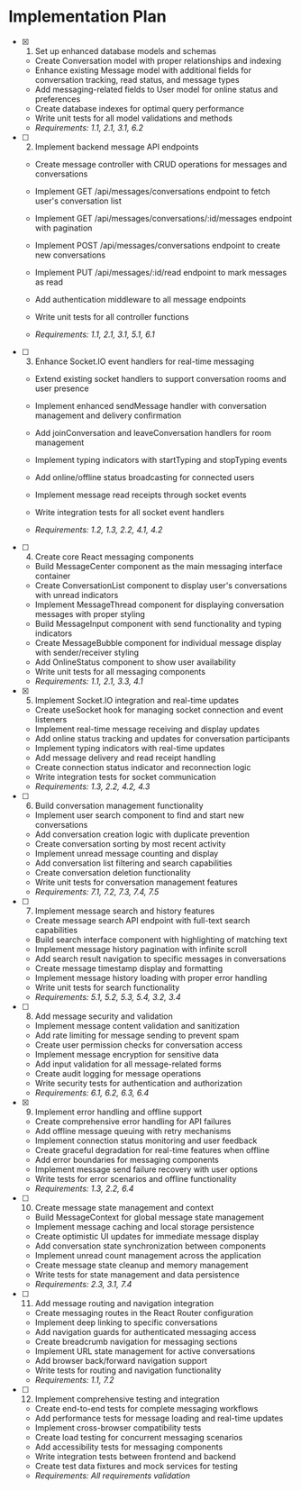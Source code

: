 # Implementation Plan

- [x] 1. Set up enhanced database models and schemas


  - Create Conversation model with proper relationships and indexing
  - Enhance existing Message model with additional fields for conversation tracking, read status, and message types
  - Add messaging-related fields to User model for online status and preferences
  - Create database indexes for optimal query performance
  - Write unit tests for all model validations and methods
  - _Requirements: 1.1, 2.1, 3.1, 6.2_



- [ ] 2. Implement backend message API endpoints
  - Create message controller with CRUD operations for messages and conversations
  - Implement GET /api/messages/conversations endpoint to fetch user's conversation list
  - Implement GET /api/messages/conversations/:id/messages endpoint with pagination
  - Implement POST /api/messages/conversations endpoint to create new conversations
  - Implement PUT /api/messages/:id/read endpoint to mark messages as read
  - Add authentication middleware to all message endpoints



  - Write unit tests for all controller functions
  - _Requirements: 1.1, 2.1, 3.1, 5.1, 6.1_

- [ ] 3. Enhance Socket.IO event handlers for real-time messaging
  - Extend existing socket handlers to support conversation rooms and user presence
  - Implement enhanced sendMessage handler with conversation management and delivery confirmation
  - Add joinConversation and leaveConversation handlers for room management



  - Implement typing indicators with startTyping and stopTyping events
  - Add online/offline status broadcasting for connected users
  - Implement message read receipts through socket events
  - Write integration tests for all socket event handlers
  - _Requirements: 1.2, 1.3, 2.2, 4.1, 4.2_

- [ ] 4. Create core React messaging components
  - Build MessageCenter component as the main messaging interface container
  - Create ConversationList component to display user's conversations with unread indicators
  - Implement MessageThread component for displaying conversation messages with proper styling
  - Build MessageInput component with send functionality and typing indicators
  - Create MessageBubble component for individual message display with sender/receiver styling
  - Add OnlineStatus component to show user availability
  - Write unit tests for all messaging components
  - _Requirements: 1.1, 2.1, 3.3, 4.1_

- [x] 5. Implement Socket.IO integration and real-time updates



  - Create useSocket hook for managing socket connection and event listeners
  - Implement real-time message receiving and display updates
  - Add online status tracking and updates for conversation participants
  - Implement typing indicators with real-time updates
  - Add message delivery and read receipt handling
  - Create connection status indicator and reconnection logic
  - Write integration tests for socket communication
  - _Requirements: 1.3, 2.2, 4.2, 4.3_

- [ ] 6. Build conversation management functionality
  - Implement user search component to find and start new conversations
  - Add conversation creation logic with duplicate prevention
  - Create conversation sorting by most recent activity
  - Implement unread message counting and display
  - Add conversation list filtering and search capabilities
  - Create conversation deletion functionality
  - Write unit tests for conversation management features
  - _Requirements: 7.1, 7.2, 7.3, 7.4, 7.5_

- [ ] 7. Implement message search and history features
  - Create message search API endpoint with full-text search capabilities
  - Build search interface component with highlighting of matching text
  - Implement message history pagination with infinite scroll
  - Add search result navigation to specific messages in conversations
  - Create message timestamp display and formatting
  - Implement message history loading with proper error handling
  - Write unit tests for search functionality
  - _Requirements: 5.1, 5.2, 5.3, 5.4, 3.2, 3.4_

- [ ] 8. Add message security and validation
  - Implement message content validation and sanitization
  - Add rate limiting for message sending to prevent spam
  - Create user permission checks for conversation access
  - Implement message encryption for sensitive data
  - Add input validation for all message-related forms
  - Create audit logging for message operations
  - Write security tests for authentication and authorization
  - _Requirements: 6.1, 6.2, 6.3, 6.4_

- [x] 9. Implement error handling and offline support






  - Create comprehensive error handling for API failures
  - Add offline message queuing with retry mechanisms
  - Implement connection status monitoring and user feedback
  - Create graceful degradation for real-time features when offline
  - Add error boundaries for messaging components
  - Implement message send failure recovery with user options
  - Write tests for error scenarios and offline functionality
  - _Requirements: 1.3, 2.2, 6.4_

- [ ] 10. Create message state management and context
  - Build MessageContext for global message state management
  - Implement message caching and local storage persistence
  - Create optimistic UI updates for immediate message display
  - Add conversation state synchronization between components
  - Implement unread count management across the application
  - Create message state cleanup and memory management
  - Write tests for state management and data persistence
  - _Requirements: 2.3, 3.1, 7.4_

- [ ] 11. Add message routing and navigation integration
  - Create messaging routes in the React Router configuration
  - Implement deep linking to specific conversations
  - Add navigation guards for authenticated messaging access
  - Create breadcrumb navigation for messaging sections
  - Implement URL state management for active conversations
  - Add browser back/forward navigation support
  - Write tests for routing and navigation functionality
  - _Requirements: 1.1, 7.2_

- [ ] 12. Implement comprehensive testing and integration
  - Create end-to-end tests for complete messaging workflows
  - Add performance tests for message loading and real-time updates
  - Implement cross-browser compatibility tests
  - Create load testing for concurrent messaging scenarios
  - Add accessibility tests for messaging components
  - Write integration tests between frontend and backend
  - Create test data fixtures and mock services for testing
  - _Requirements: All requirements validation_